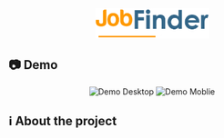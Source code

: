 <div align="center">
  <img src="assets/images/logo.png" alt="JobFinder" width="200px">
</div>
<h2>📷 Demo</h2>
<div align="center">
  <img src="github/demo-desktop.gif" alt="Demo Desktop">
  <img src="github/demo-moblie.gif" alt="Demo Moblie">
</div>
<h2>ℹ️ About the project<h2>
